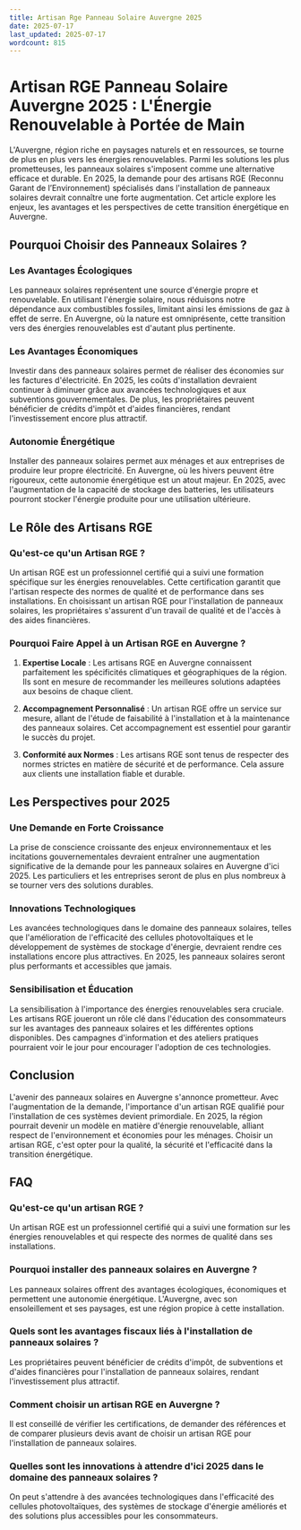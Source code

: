 ```yaml
---
title: Artisan Rge Panneau Solaire Auvergne 2025
date: 2025-07-17
last_updated: 2025-07-17
wordcount: 815
---
```


# Artisan RGE Panneau Solaire Auvergne 2025 : L'Énergie Renouvelable à Portée de Main

L'Auvergne, région riche en paysages naturels et en ressources, se tourne de plus en plus vers les énergies renouvelables. Parmi les solutions les plus prometteuses, les panneaux solaires s'imposent comme une alternative efficace et durable. En 2025, la demande pour des artisans RGE (Reconnu Garant de l’Environnement) spécialisés dans l'installation de panneaux solaires devrait connaître une forte augmentation. Cet article explore les enjeux, les avantages et les perspectives de cette transition énergétique en Auvergne.

## Pourquoi Choisir des Panneaux Solaires ?

### Les Avantages Écologiques

Les panneaux solaires représentent une source d'énergie propre et renouvelable. En utilisant l'énergie solaire, nous réduisons notre dépendance aux combustibles fossiles, limitant ainsi les émissions de gaz à effet de serre. En Auvergne, où la nature est omniprésente, cette transition vers des énergies renouvelables est d'autant plus pertinente.

### Les Avantages Économiques

Investir dans des panneaux solaires permet de réaliser des économies sur les factures d'électricité. En 2025, les coûts d'installation devraient continuer à diminuer grâce aux avancées technologiques et aux subventions gouvernementales. De plus, les propriétaires peuvent bénéficier de crédits d'impôt et d'aides financières, rendant l'investissement encore plus attractif.

### Autonomie Énergétique

Installer des panneaux solaires permet aux ménages et aux entreprises de produire leur propre électricité. En Auvergne, où les hivers peuvent être rigoureux, cette autonomie énergétique est un atout majeur. En 2025, avec l'augmentation de la capacité de stockage des batteries, les utilisateurs pourront stocker l'énergie produite pour une utilisation ultérieure.

## Le Rôle des Artisans RGE

### Qu'est-ce qu'un Artisan RGE ?

Un artisan RGE est un professionnel certifié qui a suivi une formation spécifique sur les énergies renouvelables. Cette certification garantit que l'artisan respecte des normes de qualité et de performance dans ses installations. En choisissant un artisan RGE pour l'installation de panneaux solaires, les propriétaires s'assurent d'un travail de qualité et de l'accès à des aides financières.

### Pourquoi Faire Appel à un Artisan RGE en Auvergne ?

1. **Expertise Locale** : Les artisans RGE en Auvergne connaissent parfaitement les spécificités climatiques et géographiques de la région. Ils sont en mesure de recommander les meilleures solutions adaptées aux besoins de chaque client.

2. **Accompagnement Personnalisé** : Un artisan RGE offre un service sur mesure, allant de l'étude de faisabilité à l'installation et à la maintenance des panneaux solaires. Cet accompagnement est essentiel pour garantir le succès du projet.

3. **Conformité aux Normes** : Les artisans RGE sont tenus de respecter des normes strictes en matière de sécurité et de performance. Cela assure aux clients une installation fiable et durable.

## Les Perspectives pour 2025

### Une Demande en Forte Croissance

La prise de conscience croissante des enjeux environnementaux et les incitations gouvernementales devraient entraîner une augmentation significative de la demande pour les panneaux solaires en Auvergne d'ici 2025. Les particuliers et les entreprises seront de plus en plus nombreux à se tourner vers des solutions durables.

### Innovations Technologiques

Les avancées technologiques dans le domaine des panneaux solaires, telles que l'amélioration de l'efficacité des cellules photovoltaïques et le développement de systèmes de stockage d'énergie, devraient rendre ces installations encore plus attractives. En 2025, les panneaux solaires seront plus performants et accessibles que jamais.

### Sensibilisation et Éducation

La sensibilisation à l'importance des énergies renouvelables sera cruciale. Les artisans RGE joueront un rôle clé dans l'éducation des consommateurs sur les avantages des panneaux solaires et les différentes options disponibles. Des campagnes d'information et des ateliers pratiques pourraient voir le jour pour encourager l'adoption de ces technologies.

## Conclusion

L'avenir des panneaux solaires en Auvergne s'annonce prometteur. Avec l'augmentation de la demande, l'importance d'un artisan RGE qualifié pour l'installation de ces systèmes devient primordiale. En 2025, la région pourrait devenir un modèle en matière d'énergie renouvelable, alliant respect de l'environnement et économies pour les ménages. Choisir un artisan RGE, c'est opter pour la qualité, la sécurité et l'efficacité dans la transition énergétique.

## FAQ

### Qu'est-ce qu'un artisan RGE ?

Un artisan RGE est un professionnel certifié qui a suivi une formation sur les énergies renouvelables et qui respecte des normes de qualité dans ses installations.

### Pourquoi installer des panneaux solaires en Auvergne ?

Les panneaux solaires offrent des avantages écologiques, économiques et permettent une autonomie énergétique. L'Auvergne, avec son ensoleillement et ses paysages, est une région propice à cette installation.

### Quels sont les avantages fiscaux liés à l'installation de panneaux solaires ?

Les propriétaires peuvent bénéficier de crédits d'impôt, de subventions et d'aides financières pour l'installation de panneaux solaires, rendant l'investissement plus attractif.

### Comment choisir un artisan RGE en Auvergne ?

Il est conseillé de vérifier les certifications, de demander des références et de comparer plusieurs devis avant de choisir un artisan RGE pour l'installation de panneaux solaires.

### Quelles sont les innovations à attendre d'ici 2025 dans le domaine des panneaux solaires ?

On peut s'attendre à des avancées technologiques dans l'efficacité des cellules photovoltaïques, des systèmes de stockage d'énergie améliorés et des solutions plus accessibles pour les consommateurs.